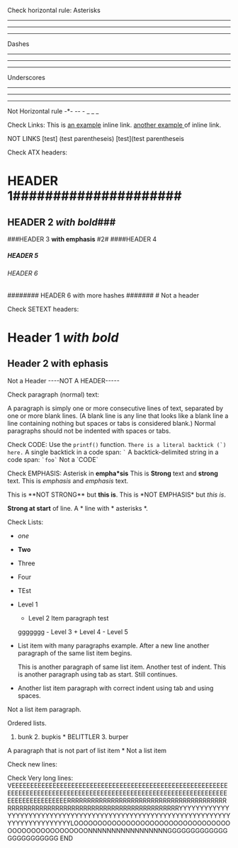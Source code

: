 Check horizontal rule:
Asterisks
* * *
***
*****
Dashes
- - -

---

---------------------------------------
Underscores
___
_ _ _
____________________
Not Horizontal rule
-\*-
\--  -
\_  _  _ 

Check Links:
This is [an example](http://example.com/ "Title") inline link.
[ another example ](http://example.com/ "Another test")of inline link.

NOT LINKS
[test]
(test parentheseis)
[test](test parentheseis

Check ATX headers:
#                          HEADER 1#####################
## HEADER 2 *with bold*###
###HEADER 3 **with emphasis** #2#
####HEADER 4
#####                   HEADER 5               #####
###### HEADER 6 ######
######## HEADER 6 with more hashes \#\######
\# Not a header

Check SETEXT headers:

Header 1 *with bold*
====
Header 2 **with ephasis**
-
Not a Header
----NOT A HEADER-----

Check paragraph (normal) text:

A paragraph is simply one or more consecutive lines of 
text, separated by one or more blank lines. 
(A blank line is any line that looks like a blank line 
a line containing nothing but spaces or 
tabs is considered blank.) 
Normal paragraphs should not be indented with spaces or tabs.

Check CODE:
Use the `printf()` function.
``There is a literal backtick (`) here.``
A single backtick in a code span: `` ` ``
A backtick-delimited string in a code span: `` `foo` ``
Not a \`CODE\`

Check EMPHASIS:
Asterisk in **empha\*sis**
This is **Strong** text and __strong__ text.
This is *emphasis* and _emphasis_ text.

This is \*\*NOT STRONG\*\* but **this is**.
This is \*NOT EMPHASIS\* but _this is_.

**Strong at start** of line.
A * line with * asterisks \*.

Check Lists:

*   *one*
 -  __Two__
  +    Three
   *   Four
 * TEst

*   Level 1
       * Level 2
Item paragraph test

    ggggggg
         - Level 3
            + Level 4
                 - Level 5
*   List item with many paragraphs
example. After a new line another
paragraph of the same list item begins.

    This is another paragraph of same list item.
Another test of indent.
    This is another paragraph using tab as start.
Still continues.

*   Another list item paragraph
    with correct indent using tab
    and using spaces.
   
Not a list item paragraph.

Ordered lists.
1.  bunk
    2.  bupkis
        * BELITTLER
    3. burper

  A paragraph that is not part of list item
    * Not a list item
    
Check new lines:





Check Very long lines:
VEEEEEEEEEEEEEEEEEEEEEEEEEEEEEEEEEEEEEEEEEEEEEEEEEEEEEEEEEEEEEEEEEEEEEEEEEEEEEEEEEEEEEEEEEEEEEEEEEEEEEEEEEEEEEEEEEEEEEEEEEEEEEEEEEEEEERRRRRRRRRRRRRRRRRRRRRRRRRRRRRRRRRRRRRRRRRRRRRRRRRRRRRRRRRRRRRRRRRRRRRRRRRRRRRRRRRRRYYYYYYYYYYYYYYYYYYYYYYYYYYYYYYYYYYYYYYYYYYYYYYYYYYYYYYYYYYYYYYYYYYYYYYYYYYYYYYYYLOOOOOOOOOOOOOOOOOOOOOOOOOOOOOOOOOOOOOOOOOOOOOOOOOONNNNNNNNNNNNNNNNNGGGGGGGGGGGGGGGGGGGGGGGG
END
